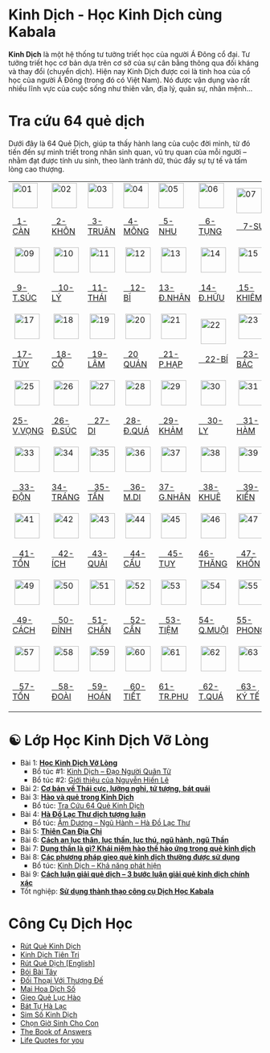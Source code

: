# Kinh Dịch - Học Kinh Dịch cùng Kabala

**Kinh Dịch** là một hệ thống tư tưởng triết học của người Á Đông cổ đại. Tư tưởng triết học cơ bản dựa trên cơ sở của sự cân bằng thông qua đối kháng và thay đổi (chuyển dịch). Hiện nay Kinh Dịch được coi là tinh hoa của cổ học của người Á Đông (trong đó có Việt Nam). Nó được vận dụng vào rất nhiều lĩnh vực của cuộc sống như thiên văn, địa lý, quân sự, nhân mệnh…

# Tra cứu 64 quẻ dịch

Dưới đây là 64 Quẻ Dịch, giúp ta thấy hành lang của cuộc đời mình, từ đó tiến đến sự minh triết trong nhân sinh quan, vũ trụ quan của mỗi người – nhằm đạt được tính ưu sinh, theo lành tránh dữ, thúc đẩy sự tự tế và tấm lòng cao thượng.
<table class="hexagrams" width="100%">
<tbody>
<tr>
<td><a href="https://hoc.kabala.vn/que-1-thuan-can" target="_blank" rel="nofollow"><img decoding="async" src="https://sodep.dabala.vn/que/01.png" alt="01" width="50" title="64 Quẻ Kinh Dịch - Hà Lạc Lý Số – Bát Tự Hà Lạc – 易经 六十四 卦 68"></a><p></p>
<p><a href="https://hoc.kabala.vn/que-1-thuan-can" target="_blank" rel="nofollow">&nbsp; 1-CÀN</a></p></td>
<td><a href="https://hoc.kabala.vn/que-2-thuan-khon" target="_blank" rel="nofollow"><img decoding="async" src="https://sodep.dabala.vn/que/02.png" alt="02" width="50" title="64 Quẻ Kinh Dịch - Hà Lạc Lý Số – Bát Tự Hà Lạc – 易经 六十四 卦 69"></a><p></p>
<p><a href="https://hoc.kabala.vn/que-2-thuan-khon" target="_blank" rel="nofollow">&nbsp; 2-KHÔN</a></p></td>
<td><a href="https://hoc.kabala.vn/que-3-thuy-loi-truan" target="_blank" rel="nofollow"><img decoding="async" src="https://sodep.dabala.vn/que/03.png" alt="03" width="50" title="64 Quẻ Kinh Dịch - Hà Lạc Lý Số – Bát Tự Hà Lạc – 易经 六十四 卦 70"></a><p></p>
<p><a href="https://hoc.kabala.vn/que-3-thuy-loi-truan" target="_blank" rel="nofollow">&nbsp; 3-TRUÂN</a></p></td>
<td><a href="https://hoc.kabala.vn/que-4-son-thuy-mong" target="_blank" rel="nofollow"><img decoding="async" src="https://sodep.dabala.vn/que/04.png" alt="04" width="50" title="64 Quẻ Kinh Dịch - Hà Lạc Lý Số – Bát Tự Hà Lạc – 易经 六十四 卦 71"></a><p></p>
<p><a href="https://hoc.kabala.vn/que-4-son-thuy-mong" target="_blank" rel="nofollow">&nbsp; 4-MÔNG</a></p></td>
<td><a href="https://hoc.kabala.vn/que-5-thuy-thien-nhu" target="_blank" rel="nofollow"><img decoding="async" src="https://sodep.dabala.vn/que/05.png" alt="05" width="50" title="64 Quẻ Kinh Dịch - Hà Lạc Lý Số – Bát Tự Hà Lạc – 易经 六十四 卦 72"></a><p></p>
<p><a href="https://hoc.kabala.vn/que-5-thuy-thien-nhu" target="_blank" rel="nofollow">&nbsp; 5-NHU</a></p></td>
<td><a href="https://hoc.kabala.vn/que-6-thien-thuy-tung" target="_blank" rel="nofollow"><img decoding="async" src="https://sodep.dabala.vn/que/06.png" alt="06" width="50" title="64 Quẻ Kinh Dịch - Hà Lạc Lý Số – Bát Tự Hà Lạc – 易经 六十四 卦 73"></a><p></p>
<p><a href="https://hoc.kabala.vn/que-6-thien-thuy-tung" target="_blank" rel="nofollow">&nbsp;&nbsp; 6-TỤNG</a></p></td>
<td><a href="https://hoc.kabala.vn/que-7-dia-thuy-su" target="_blank" rel="nofollow"><img decoding="async" src="https://sodep.dabala.vn/que/07.png" alt="07" width="50" title="64 Quẻ Kinh Dịch - Hà Lạc Lý Số – Bát Tự Hà Lạc – 易经 六十四 卦 74"></a><p></p>
<p><a href="https://hoc.kabala.vn/que-7-dia-thuy-su" target="_blank" rel="nofollow">&nbsp;&nbsp; 7-SƯ</a></p></td>
<td><a href="https://hoc.kabala.vn/que-8-thuy-dia-ty"><img decoding="async" src="https://sodep.dabala.vn/que/08.png" alt="08" width="50" title="64 Quẻ Kinh Dịch - Hà Lạc Lý Số – Bát Tự Hà Lạc – 易经 六十四 卦 75"></a><p></p>
<p><a href="https://hoc.kabala.vn/que-8-thuy-dia-ty">&nbsp;&nbsp; 8-TỶ</a></p></td>
</tr>
<tr>

<td>&nbsp;<a href="https://hoc.kabala.vn/que-9-phong-thien-tieu-suc" target="_blank" rel="nofollow"><img decoding="async" src="https://sodep.dabala.vn/que/09.png" alt="09" width="50" title="64 Quẻ Kinh Dịch - Hà Lạc Lý Số – Bát Tự Hà Lạc – 易经 六十四 卦 76"></a><p></p>
<p><a href="https://hoc.kabala.vn/que-9-phong-thien-tieu-suc" target="_blank" rel="nofollow">&nbsp; 9-T.SÚC</a></p></td>
<td>&nbsp;<a href="https://hoc.kabala.vn/que-10-thien-trach-ly" target="_blank" rel="nofollow"><img decoding="async" src="https://sodep.dabala.vn/que/10.png" alt="10" width="50" title="64 Quẻ Kinh Dịch - Hà Lạc Lý Số – Bát Tự Hà Lạc – 易经 六十四 卦 77"></a><p></p>
<p><a href="https://hoc.kabala.vn/que-10-thien-trach-ly" target="_blank" rel="nofollow">&nbsp;&nbsp; 10-LÝ</a></p></td>
<td>&nbsp;<a href="https://hoc.kabala.vn/que-11-dia-thien-thai" target="_blank" rel="nofollow"><img decoding="async" src="https://sodep.dabala.vn/que/11.png" alt="11" width="50" title="64 Quẻ Kinh Dịch - Hà Lạc Lý Số – Bát Tự Hà Lạc – 易经 六十四 卦 78"></a><p></p>
<p><a href="https://hoc.kabala.vn/que-11-dia-thien-thai" target="_blank" rel="nofollow">&nbsp; 11-THÁI</a></p></td>
<td>&nbsp;<a href="https://hoc.kabala.vn/que-12-thien-dia-bi" target="_blank" rel="nofollow"><img decoding="async" src="https://sodep.dabala.vn/que/12.png" alt="12" width="50" title="64 Quẻ Kinh Dịch - Hà Lạc Lý Số – Bát Tự Hà Lạc – 易经 六十四 卦 79"></a><p></p>
<p><a href="https://hoc.kabala.vn/que-12-thien-dia-bi" target="_blank" rel="nofollow">&nbsp;&nbsp; 12-BĨ</a></p></td>
<td>&nbsp;<a href="https://hoc.kabala.vn/que-13-thien-hoa-dong-nhan" target="_blank" rel="nofollow"><img decoding="async" src="https://sodep.dabala.vn/que/13.png" alt="13" width="50" title="64 Quẻ Kinh Dịch - Hà Lạc Lý Số – Bát Tự Hà Lạc – 易经 六十四 卦 80"></a><p></p>
<p><a href="https://hoc.kabala.vn/que-13-thien-hoa-dong-nhan" target="_blank" rel="nofollow">13-Đ.NHÂN</a></p></td>
<td>&nbsp;<a href="https://hoc.kabala.vn/que-14-hoa-thien-dai-huu" target="_blank" rel="nofollow"><img decoding="async" src="https://sodep.dabala.vn/que/14.png" alt="14" width="50" title="64 Quẻ Kinh Dịch - Hà Lạc Lý Số – Bát Tự Hà Lạc – 易经 六十四 卦 81"></a><p></p>
<p><a href="https://hoc.kabala.vn/que-14-hoa-thien-dai-huu" target="_blank" rel="nofollow">&nbsp;14-Đ.HỮU</a></p></td>
<td>&nbsp;<a href="https://hoc.kabala.vn/que-15-dia-son-khiem" target="_blank" rel="nofollow"><img decoding="async" src="https://sodep.dabala.vn/que/15.png" alt="15" width="50" title="64 Quẻ Kinh Dịch - Hà Lạc Lý Số – Bát Tự Hà Lạc – 易经 六十四 卦 82"></a><p></p>
<p><a href="https://hoc.kabala.vn/que-15-dia-son-khiem" target="_blank" rel="nofollow">&nbsp;15-KHIÊM</a></p></td>
<td>&nbsp;<a href="https://hoc.kabala.vn/que-16-loi-dia-du" target="_blank" rel="nofollow"><img decoding="async" src="https://sodep.dabala.vn/que/16.png" alt="16" width="50" title="64 Quẻ Kinh Dịch - Hà Lạc Lý Số – Bát Tự Hà Lạc – 易经 六十四 卦 83"></a><p></p>
<p><a href="https://hoc.kabala.vn/que-16-loi-dia-du" target="_blank" rel="nofollow">&nbsp; 16-DỰ</a></p></td>
</tr>
<tr>

<td>&nbsp;<a href="https://hoc.kabala.vn/que-17-trach-loi-tuy" target="_blank" rel="nofollow"><img decoding="async" src="https://sodep.dabala.vn/que/17.png" alt="17" width="50" title="64 Quẻ Kinh Dịch - Hà Lạc Lý Số – Bát Tự Hà Lạc – 易经 六十四 卦 84"></a><p></p>
<p><a href="https://hoc.kabala.vn/que-17-trach-loi-tuy" target="_blank" rel="nofollow">&nbsp; 17-TÙY</a></p></td>
<td>&nbsp;<a href="https://hoc.kabala.vn/que-18-son-phong-co" target="_blank" rel="nofollow"><img decoding="async" src="https://sodep.dabala.vn/que/18.png" alt="18" width="50" title="64 Quẻ Kinh Dịch - Hà Lạc Lý Số – Bát Tự Hà Lạc – 易经 六十四 卦 85"></a><p></p>
<p><a href="https://hoc.kabala.vn/que-18-son-phong-co" target="_blank" rel="nofollow">&nbsp; 18-CỔ</a></p></td>
<td>&nbsp;<a href="https://hoc.kabala.vn/que-19-dia-trach-lam" target="_blank" rel="nofollow"><img decoding="async" src="https://sodep.dabala.vn/que/19.png" alt="19" width="50" title="64 Quẻ Kinh Dịch - Hà Lạc Lý Số – Bát Tự Hà Lạc – 易经 六十四 卦 86"></a><p></p>
<p><a href="https://hoc.kabala.vn/que-19-dia-trach-lam" target="_blank" rel="nofollow">&nbsp; 19-LÂM</a></p></td>
<td>&nbsp;<a href="https://hoc.kabala.vn/que-20-phong-dia-quan" target="_blank" rel="nofollow"><img decoding="async" src="https://sodep.dabala.vn/que/20.png" alt="20" width="50" title="64 Quẻ Kinh Dịch - Hà Lạc Lý Số – Bát Tự Hà Lạc – 易经 六十四 卦 87"></a><p></p>
<p><a href="https://hoc.kabala.vn/que-20-phong-dia-quan" target="_blank" rel="nofollow">&nbsp; 20 QUÁN</a></p></td>
<td>&nbsp;<a href="https://hoc.kabala.vn/que-21-hoa-loi-phe-hap" target="_blank" rel="nofollow"><img decoding="async" src="https://sodep.dabala.vn/que/21.png" alt="21" width="50" title="64 Quẻ Kinh Dịch - Hà Lạc Lý Số – Bát Tự Hà Lạc – 易经 六十四 卦 88"></a><p></p>
<p><a href="https://hoc.kabala.vn/que-21-hoa-loi-phe-hap" target="_blank" rel="nofollow">&nbsp; 21-P.HẠP</a></p></td>
<td>&nbsp;<a href="https://hoc.kabala.vn/que-22-son-hoa-bi" target="_blank" rel="nofollow"><img decoding="async" src="https://sodep.dabala.vn/que/22.png" alt="22" width="50" title="64 Quẻ Kinh Dịch - Hà Lạc Lý Số – Bát Tự Hà Lạc – 易经 六十四 卦 89"></a><p></p>
<p><a href="https://hoc.kabala.vn/que-22-son-hoa-bi" target="_blank" rel="nofollow">&nbsp;&nbsp; 22-BÍ</a></p></td>
<td>&nbsp;<a href="https://hoc.kabala.vn/que-23-son-dia-bac" target="_blank" rel="nofollow"><img decoding="async" src="https://sodep.dabala.vn/que/23.png" alt="23" width="50" title="64 Quẻ Kinh Dịch - Hà Lạc Lý Số – Bát Tự Hà Lạc – 易经 六十四 卦 90"></a><p></p>
<p><a href="https://hoc.kabala.vn/que-23-son-dia-bac" target="_blank" rel="nofollow">&nbsp;&nbsp; 23-BÁC</a></p></td>
<td>&nbsp;<a href="https://hoc.kabala.vn/que-24-dia-loi-phuc" target="_blank" rel="nofollow"><img decoding="async" src="https://sodep.dabala.vn/que/24.png" alt="24" width="50" title="64 Quẻ Kinh Dịch - Hà Lạc Lý Số – Bát Tự Hà Lạc – 易经 六十四 卦 91"></a><p></p>
<p><a href="https://hoc.kabala.vn/que-24-dia-loi-phuc" target="_blank" rel="nofollow">&nbsp; 24-PHỤC</a></p></td>
</tr>
<tr>

<td>&nbsp;<a href="https://hoc.kabala.vn/que-25-thien-loi-vo-vong" target="_blank" rel="nofollow"><img decoding="async" src="https://sodep.dabala.vn/que/25.png" alt="25" width="50" title="64 Quẻ Kinh Dịch - Hà Lạc Lý Số – Bát Tự Hà Lạc – 易经 六十四 卦 92"></a><p></p>
<p><a href="https://hoc.kabala.vn/que-25-thien-loi-vo-vong" target="_blank" rel="nofollow">25-V.VỌNG</a></p></td>
<td>&nbsp;<a href="https://hoc.kabala.vn/que-26-son-thien-dai-suc" target="_blank" rel="nofollow"><img decoding="async" src="https://sodep.dabala.vn/que/26.png" alt="26" width="50" title="64 Quẻ Kinh Dịch - Hà Lạc Lý Số – Bát Tự Hà Lạc – 易经 六十四 卦 93"></a><p></p>
<p><a href="https://hoc.kabala.vn/que-26-son-thien-dai-suc" target="_blank" rel="nofollow">&nbsp;26-Đ.SÚC</a></p></td>
<td>&nbsp;<a href="https://hoc.kabala.vn/que-27-son-loi-di" target="_blank" rel="nofollow"><img decoding="async" src="https://sodep.dabala.vn/que/27.png" alt="27" width="50" title="64 Quẻ Kinh Dịch - Hà Lạc Lý Số – Bát Tự Hà Lạc – 易经 六十四 卦 94"></a><p></p>
<p><a href="https://hoc.kabala.vn/que-27-son-loi-di" target="_blank" rel="nofollow">&nbsp;&nbsp; 27-DI</a></p></td>
<td>&nbsp;<a href="https://hoc.kabala.vn/que-28-trach-phong-dai-qua" target="_blank" rel="nofollow"><img decoding="async" src="https://sodep.dabala.vn/que/28.png" alt="28" width="50" title="64 Quẻ Kinh Dịch - Hà Lạc Lý Số – Bát Tự Hà Lạc – 易经 六十四 卦 95"></a><p></p>
<p><a href="https://hoc.kabala.vn/que-28-trach-phong-dai-qua" target="_blank" rel="nofollow">&nbsp;28-Đ.QUÁ</a></p></td>
<td>&nbsp;<a href="https://hoc.kabala.vn/que-29-thuan-kham" target="_blank" rel="nofollow"><img decoding="async" src="https://sodep.dabala.vn/que/29.png" alt="29" width="50" title="64 Quẻ Kinh Dịch - Hà Lạc Lý Số – Bát Tự Hà Lạc – 易经 六十四 卦 96"></a><p></p>
<p><a href="https://hoc.kabala.vn/que-29-thuan-kham" target="_blank" rel="nofollow">&nbsp; 29-KHẢM</a></p></td>
<td>&nbsp;<a href="https://hoc.kabala.vn/que-30-thuan-ly" target="_blank" rel="nofollow"><img decoding="async" src="https://sodep.dabala.vn/que/30.png" alt="30" width="50" title="64 Quẻ Kinh Dịch - Hà Lạc Lý Số – Bát Tự Hà Lạc – 易经 六十四 卦 97"></a><p></p>
<p><a href="https://hoc.kabala.vn/que-30-thuan-ly" target="_blank" rel="nofollow">&nbsp;&nbsp;&nbsp; 30-LY</a></p></td>
<td>&nbsp;<a href="https://hoc.kabala.vn/que-31-trach-son-ham" target="_blank" rel="nofollow"><img decoding="async" src="https://sodep.dabala.vn/que/31.png" alt="31" width="50" title="64 Quẻ Kinh Dịch - Hà Lạc Lý Số – Bát Tự Hà Lạc – 易经 六十四 卦 98"></a><p></p>
<p><a href="https://hoc.kabala.vn/que-31-trach-son-ham" target="_blank" rel="nofollow">&nbsp;&nbsp; 31-HÀM</a></p></td>
<td>&nbsp;<a href="https://hoc.kabala.vn/que-32-loi-phong-hang" target="_blank" rel="nofollow"><img decoding="async" src="https://sodep.dabala.vn/que/32.png" alt="32" width="50" title="64 Quẻ Kinh Dịch - Hà Lạc Lý Số – Bát Tự Hà Lạc – 易经 六十四 卦 99"></a><p></p>
<p><a href="https://hoc.kabala.vn/que-32-loi-phong-hang" target="_blank" rel="nofollow">&nbsp; 32-HẰNG</a></p></td>
</tr>
<tr>

<td>&nbsp;<a href="https://hoc.kabala.vn/que-33-thien-son-don" target="_blank" rel="nofollow"><img decoding="async" src="https://sodep.dabala.vn/que/33.png" alt="33" width="50" title="64 Quẻ Kinh Dịch - Hà Lạc Lý Số – Bát Tự Hà Lạc – 易经 六十四 卦 100"></a><p></p>
<p><a href="https://hoc.kabala.vn/que-33-thien-son-don" target="_blank" rel="nofollow">&nbsp;&nbsp; 33-ĐỘN</a></p></td>
<td>&nbsp;<a href="https://hoc.kabala.vn/que-34-loi-thien-dai-trang" target="_blank" rel="nofollow"><img decoding="async" src="https://sodep.dabala.vn/que/34.png" alt="34" width="50" title="64 Quẻ Kinh Dịch - Hà Lạc Lý Số – Bát Tự Hà Lạc – 易经 六十四 卦 101"></a><p></p>
<p><a href="https://hoc.kabala.vn/que-34-loi-thien-dai-trang" target="_blank" rel="nofollow">34-TRÁNG</a></p></td>
<td>&nbsp;<a href="https://hoc.kabala.vn/que-35-hoa-dia-tan" target="_blank" rel="nofollow"><img decoding="async" src="https://sodep.dabala.vn/que/35.png" alt="35" width="50" title="64 Quẻ Kinh Dịch - Hà Lạc Lý Số – Bát Tự Hà Lạc – 易经 六十四 卦 102"></a><p></p>
<p><a href="https://hoc.kabala.vn/que-35-hoa-dia-tan" target="_blank" rel="nofollow">&nbsp;&nbsp; 35-TẤN</a></p></td>
<td>&nbsp;<a href="https://hoc.kabala.vn/que-36-dia-hoa-minh-di" target="_blank" rel="nofollow"><img decoding="async" src="https://sodep.dabala.vn/que/36.png" alt="36" width="50" title="64 Quẻ Kinh Dịch - Hà Lạc Lý Số – Bát Tự Hà Lạc – 易经 六十四 卦 103"></a><p></p>
<p><a href="https://hoc.kabala.vn/que-36-dia-hoa-minh-di" target="_blank" rel="nofollow">&nbsp;&nbsp; 36-M.DI</a></p></td>
<td>&nbsp;<a href="https://hoc.kabala.vn/que-37-phong-hoa-gia-nhan" target="_blank" rel="nofollow"><img decoding="async" src="https://sodep.dabala.vn/que/37.png" alt="37" width="50" title="64 Quẻ Kinh Dịch - Hà Lạc Lý Số – Bát Tự Hà Lạc – 易经 六十四 卦 104"></a><p></p>
<p><a href="https://hoc.kabala.vn/que-37-phong-hoa-gia-nhan" target="_blank" rel="nofollow">37-G.NHÂN</a></p></td>
<td>&nbsp;<a href="https://hoc.kabala.vn/que-38-hoa-trach-khue" target="_blank" rel="nofollow"><img decoding="async" src="https://sodep.dabala.vn/que/38.png" alt="38" width="50" title="64 Quẻ Kinh Dịch - Hà Lạc Lý Số – Bát Tự Hà Lạc – 易经 六十四 卦 105"></a><p></p>
<p><a href="https://hoc.kabala.vn/que-38-hoa-trach-khue" target="_blank" rel="nofollow">&nbsp; 38-KHUÊ</a></p></td>
<td>&nbsp;<a href="https://hoc.kabala.vn/que-39-thuy-son-kien" target="_blank" rel="nofollow"><img decoding="async" src="https://sodep.dabala.vn/que/39.png" alt="39" width="50" title="64 Quẻ Kinh Dịch - Hà Lạc Lý Số – Bát Tự Hà Lạc – 易经 六十四 卦 106"></a><p></p>
<p><a href="https://hoc.kabala.vn/que-39-thuy-son-kien" target="_blank" rel="nofollow">&nbsp;&nbsp; 39-KIỂN</a></p></td>
<td>&nbsp;<a href="https://hoc.kabala.vn/que-40-loi-thuy-giai" target="_blank" rel="nofollow"><img decoding="async" src="https://sodep.dabala.vn/que/40.png" alt="40" width="50" title="64 Quẻ Kinh Dịch - Hà Lạc Lý Số – Bát Tự Hà Lạc – 易经 六十四 卦 107"></a><p></p>
<p><a href="https://hoc.kabala.vn/que-40-loi-thuy-giai" target="_blank" rel="nofollow">&nbsp;&nbsp; 40-GIẢI</a></p></td>
</tr>
<tr>

<td>&nbsp;<a href="https://hoc.kabala.vn/que-41-son-trach-ton" target="_blank" rel="nofollow"><img decoding="async" src="https://sodep.dabala.vn/que/41.png" alt="41" width="50" title="64 Quẻ Kinh Dịch - Hà Lạc Lý Số – Bát Tự Hà Lạc – 易经 六十四 卦 108"></a><p></p>
<p><a href="https://hoc.kabala.vn/que-41-son-trach-ton" target="_blank" rel="nofollow">&nbsp;&nbsp; 41-TỔN</a></p></td>
<td>&nbsp;<a href="https://hoc.kabala.vn/que-42-phong-loi-ich" target="_blank" rel="nofollow"><img decoding="async" src="https://sodep.dabala.vn/que/42.png" alt="42" width="50" title="64 Quẻ Kinh Dịch - Hà Lạc Lý Số – Bát Tự Hà Lạc – 易经 六十四 卦 109"></a><p></p>
<p><a href="https://hoc.kabala.vn/que-42-phong-loi-ich" target="_blank" rel="nofollow">&nbsp;&nbsp; 42-ÍCH</a></p></td>
<td>&nbsp;<a href="https://hoc.kabala.vn/que-43-trach-thien-quai" target="_blank" rel="nofollow"><img decoding="async" src="https://sodep.dabala.vn/que/43.png" alt="43" width="50" title="64 Quẻ Kinh Dịch - Hà Lạc Lý Số – Bát Tự Hà Lạc – 易经 六十四 卦 110"></a><p></p>
<p><a href="https://hoc.kabala.vn/que-43-trach-thien-quai" target="_blank" rel="nofollow">&nbsp; 43-QUẢI</a></p></td>
<td>&nbsp;<a href="https://hoc.kabala.vn/que-44-thien-phong-cau" target="_blank" rel="nofollow"><img decoding="async" src="https://sodep.dabala.vn/que/44.png" alt="44" width="50" title="64 Quẻ Kinh Dịch - Hà Lạc Lý Số – Bát Tự Hà Lạc – 易经 六十四 卦 111"></a><p></p>
<p><a href="https://hoc.kabala.vn/que-44-thien-phong-cau" target="_blank" rel="nofollow">&nbsp;&nbsp; 44-CẤU</a></p></td>
<td>&nbsp;<a href="https://hoc.kabala.vn/que-45-trach-dia-tuy" target="_blank" rel="nofollow"><img decoding="async" src="https://sodep.dabala.vn/que/45.png" alt="45" width="50" title="64 Quẻ Kinh Dịch - Hà Lạc Lý Số – Bát Tự Hà Lạc – 易经 六十四 卦 112"></a><p></p>
<p><a href="https://hoc.kabala.vn/que-45-trach-dia-tuy" target="_blank" rel="nofollow">&nbsp;&nbsp;&nbsp; 45-TỤY</a></p></td>
<td>&nbsp;<a href="https://hoc.kabala.vn/que-46-dia-phong-thang" target="_blank" rel="nofollow"><img decoding="async" src="https://sodep.dabala.vn/que/46.png" alt="46" width="50" title="64 Quẻ Kinh Dịch - Hà Lạc Lý Số – Bát Tự Hà Lạc – 易经 六十四 卦 113"></a><p></p>
<p><a href="https://hoc.kabala.vn/que-46-dia-phong-thang" target="_blank" rel="nofollow">46-THĂNG</a></p></td>
<td>&nbsp;<a href="https://hoc.kabala.vn/que-47-trach-thuy-khon" target="_blank" rel="nofollow"><img decoding="async" src="https://sodep.dabala.vn/que/47.png" alt="47" width="50" title="64 Quẻ Kinh Dịch - Hà Lạc Lý Số – Bát Tự Hà Lạc – 易经 六十四 卦 114"></a><p></p>
<p><a href="https://hoc.kabala.vn/que-47-trach-thuy-khon" target="_blank" rel="nofollow">&nbsp; 47-KHỐN</a></p></td>
<td>&nbsp;<a href="https://hoc.kabala.vn/que-48-thuy-phong-tinh" target="_blank" rel="nofollow"><img decoding="async" src="https://sodep.dabala.vn/que/48.png" alt="48" width="50" title="64 Quẻ Kinh Dịch - Hà Lạc Lý Số – Bát Tự Hà Lạc – 易经 六十四 卦 115"></a><p></p>
<p><a href="https://hoc.kabala.vn/que-48-thuy-phong-tinh" target="_blank" rel="nofollow">&nbsp;&nbsp; 48-TỈNH</a></p></td>
</tr>
<tr>

<td>&nbsp;<a href="https://hoc.kabala.vn/que-49-trach-hoa-cach" target="_blank" rel="nofollow"><img decoding="async" src="https://sodep.dabala.vn/que/49.png" alt="49" width="50" title="64 Quẻ Kinh Dịch - Hà Lạc Lý Số – Bát Tự Hà Lạc – 易经 六十四 卦 116"></a><p></p>
<p><a href="https://hoc.kabala.vn/que-49-trach-hoa-cach" target="_blank" rel="nofollow">&nbsp; 49-CÁCH</a></p></td>
<td>&nbsp;<a href="https://hoc.kabala.vn/que-50-hoa-phong-dinh" target="_blank" rel="nofollow"><img decoding="async" src="https://sodep.dabala.vn/que/50.png" alt="50" width="50" title="64 Quẻ Kinh Dịch - Hà Lạc Lý Số – Bát Tự Hà Lạc – 易经 六十四 卦 117"></a><p></p>
<p><a href="https://hoc.kabala.vn/que-50-hoa-phong-dinh" target="_blank" rel="nofollow">&nbsp;&nbsp; 50-ĐỈNH</a></p></td>
<td>&nbsp;<a href="https://hoc.kabala.vn/que-51-thuan-chan" target="_blank" rel="nofollow"><img decoding="async" src="https://sodep.dabala.vn/que/51.png" alt="51" width="50" title="64 Quẻ Kinh Dịch - Hà Lạc Lý Số – Bát Tự Hà Lạc – 易经 六十四 卦 118"></a><p></p>
<p><a href="https://hoc.kabala.vn/que-51-thuan-chan" target="_blank" rel="nofollow">&nbsp; 51-CHẤN</a></p></td>
<td>&nbsp;<a href="https://hoc.kabala.vn/que-52-thuan-can" target="_blank" rel="nofollow"><img decoding="async" src="https://sodep.dabala.vn/que/52.png" alt="52" width="50" title="64 Quẻ Kinh Dịch - Hà Lạc Lý Số – Bát Tự Hà Lạc – 易经 六十四 卦 119"></a><p></p>
<p><a href="https://hoc.kabala.vn/que-52-thuan-can" target="_blank" rel="nofollow">&nbsp;&nbsp; 52-CẤN</a></p></td>
<td>&nbsp;<a href="https://hoc.kabala.vn/que-53-phong-son-tiem" target="_blank" rel="nofollow"><img decoding="async" src="https://sodep.dabala.vn/que/53.png" alt="53" width="50" title="64 Quẻ Kinh Dịch - Hà Lạc Lý Số – Bát Tự Hà Lạc – 易经 六十四 卦 120"></a><p></p>
<p><a href="https://hoc.kabala.vn/que-53-phong-son-tiem" target="_blank" rel="nofollow">&nbsp;&nbsp; 53-TIỆM</a></p></td>
<td>&nbsp;<a href="https://hoc.kabala.vn/que-54-loi-trach-quy-muoi" target="_blank" rel="nofollow"><img decoding="async" src="https://sodep.dabala.vn/que/54.png" alt="54" width="50" title="64 Quẻ Kinh Dịch - Hà Lạc Lý Số – Bát Tự Hà Lạc – 易经 六十四 卦 121"></a><p></p>
<p><a href="https://hoc.kabala.vn/que-54-loi-trach-quy-muoi" target="_blank" rel="nofollow">54-Q.MUỘI</a></p></td>
<td>&nbsp;<a href="https://hoc.kabala.vn/que-55-loi-hoa-phong"><img decoding="async" src="https://sodep.dabala.vn/que/55.png" alt="55" width="50" title="64 Quẻ Kinh Dịch - Hà Lạc Lý Số – Bát Tự Hà Lạc – 易经 六十四 卦 122"></a><p></p>
<p><a href="https://hoc.kabala.vn/que-55-loi-hoa-phong">55-PHONG</a></p></td>
<td>&nbsp;<a href="https://hoc.kabala.vn/que-56-hoa-son-lu" target="_blank" rel="nofollow"><img decoding="async" src="https://sodep.dabala.vn/que/56.png" alt="56" width="50" title="64 Quẻ Kinh Dịch - Hà Lạc Lý Số – Bát Tự Hà Lạc – 易经 六十四 卦 123"></a><p></p>
<p><a href="https://hoc.kabala.vn/que-56-hoa-son-lu" target="_blank" rel="nofollow">&nbsp;&nbsp; 56-LỮ</a></p></td>
</tr>
<tr>

<td>&nbsp;<a href="https://hoc.kabala.vn/que-57-thuan-ton"><img decoding="async" src="https://sodep.dabala.vn/que/57.png" alt="57" width="50" title="64 Quẻ Kinh Dịch - Hà Lạc Lý Số – Bát Tự Hà Lạc – 易经 六十四 卦 124"></a><p></p>
<p><a href="https://hoc.kabala.vn/que-57-thuan-ton">&nbsp;&nbsp; 57-TỐN</a></p></td>
<td>&nbsp;<a href="https://hoc.kabala.vn/que-58-thuan-doai" target="_blank" rel="nofollow"><img decoding="async" src="https://sodep.dabala.vn/que/58.png" alt="58" width="50" title="64 Quẻ Kinh Dịch - Hà Lạc Lý Số – Bát Tự Hà Lạc – 易经 六十四 卦 125"></a><p></p>
<p><a href="https://hoc.kabala.vn/que-58-thuan-doai" target="_blank" rel="nofollow">&nbsp;&nbsp; 58-ĐOÀI</a></p></td>
<td>&nbsp;<a href="https://hoc.kabala.vn/que-59-phong-thuy-hoan" target="_blank" rel="nofollow"><img decoding="async" src="https://sodep.dabala.vn/que/59.png" alt="59" width="50" title="64 Quẻ Kinh Dịch - Hà Lạc Lý Số – Bát Tự Hà Lạc – 易经 六十四 卦 126"></a><p></p>
<p><a href="https://hoc.kabala.vn/que-59-phong-thuy-hoan" target="_blank" rel="nofollow">&nbsp; 59-HOÁN</a></p></td>
<td>&nbsp;<a href="https://hoc.kabala.vn/que-60-thuy-trach-tiet" target="_blank" rel="nofollow"><img decoding="async" src="https://sodep.dabala.vn/que/60.png" alt="60" width="50" title="64 Quẻ Kinh Dịch - Hà Lạc Lý Số – Bát Tự Hà Lạc – 易经 六十四 卦 127"></a><p></p>
<p><a href="https://hoc.kabala.vn/que-60-thuy-trach-tiet" target="_blank" rel="nofollow">&nbsp;&nbsp; 60-TIẾT</a></p></td>
<td>&nbsp;<a href="https://hoc.kabala.vn/que-61-phong-trach-trung-phu" target="_blank" rel="nofollow"><img decoding="async" src="https://sodep.dabala.vn/que/61.png" alt="61" width="50" title="64 Quẻ Kinh Dịch - Hà Lạc Lý Số – Bát Tự Hà Lạc – 易经 六十四 卦 128"></a><p></p>
<p><a href="https://hoc.kabala.vn/que-61-phong-trach-trung-phu" target="_blank" rel="nofollow">61-TR.PHU</a></p></td>
<td>&nbsp;<a href="https://hoc.kabala.vn/que-62-loi-son-tieu-qua" target="_blank" rel="nofollow"><img decoding="async" src="https://sodep.dabala.vn/que/62.png" alt="62" width="50" title="64 Quẻ Kinh Dịch - Hà Lạc Lý Số – Bát Tự Hà Lạc – 易经 六十四 卦 129"></a><p></p>
<p><a href="https://hoc.kabala.vn/que-62-loi-son-tieu-qua" target="_blank" rel="nofollow">&nbsp; 62-T.QUÁ</a></p></td>
<td>&nbsp;<a href="https://hoc.kabala.vn/que-63-thuy-hoa-ky-te" target="_blank" rel="nofollow"><img decoding="async" src="https://sodep.dabala.vn/que/63.png" alt="63" width="50" title="64 Quẻ Kinh Dịch - Hà Lạc Lý Số – Bát Tự Hà Lạc – 易经 六十四 卦 130"></a><p></p>
<p><a href="https://hoc.kabala.vn/que-63-thuy-hoa-ky-te" target="_blank" rel="nofollow">&nbsp; 63-KÝ TẾ</a></p></td>
<td>&nbsp;<a href="https://hoc.kabala.vn/que-64-hoa-thuy-vi-te" target="_blank" rel="nofollow"><img decoding="async" src="https://sodep.dabala.vn/que/64.png" alt="64" width="50" title="64 Quẻ Kinh Dịch - Hà Lạc Lý Số – Bát Tự Hà Lạc – 易经 六十四 卦 131"></a><p></p>
<p><a href="https://hoc.kabala.vn/que-64-hoa-thuy-vi-te" target="_blank" rel="nofollow">&nbsp; 64-VỊ TẾ</a></p></td>
</tr>
</tbody>
</table>


# ☯ Lớp Học Kinh Dịch Vỡ Lòng

<ul style="list-style-type: square;">
<li>Bài 1:&nbsp;<strong><a href="https://hoc.kabala.vn/hoc-kinh-dich-co-kho-khong/" rel="bookmark">Học Kinh Dịch Vỡ Lòng</a></strong>
<ul style="list-style-type: square;">
<li>Bổ túc #1:&nbsp;<a href="https://hoc.kabala.vn/dao-quan-tu/">Kinh Dịch – Đạo Người Quân Tử</a></li>
<li>Bổ túc #2:&nbsp;<a href="https://hoc.kabala.vn/gioi-thieu-kinh-dich/">Giới thiệu của Nguyễn Hiến Lê</a></li>
</ul>
</li>
<li>Bài 2:&nbsp;<strong><a href="https://hoc.kabala.vn/dong-phuong/kinh-dich/lop-hoc-kinh-dich/#:~:text=C%C6%A1%20b%E1%BA%A3n%20v%E1%BB%81%20Th%C3%A1i%20c%E1%BB%B1c%2C%20l%C6%B0%E1%BB%A1ng%20nghi%2C%20t%E1%BB%A9%20t%C6%B0%E1%BB%A3ng%2C%20b%C3%A1t%20qu%C3%A1i">Cơ bản về Thái cực, lưỡng nghi, tứ tượng, bát quái</a></strong></li>
<li>Bài 3:&nbsp;<strong><a href="https://hoc.kabala.vn/dong-phuong/kinh-dich/lop-hoc-kinh-dich/#:~:text=H%C3%A0o%20v%C3%A0%20qu%E1%BA%BB%20trong%20Kinh%20D%E1%BB%8Bch%20%E2%80%93%20T%E1%BB%B1%20h%E1%BB%8Dc%20kinh%20d%E1%BB%8Bch">Hào và quẻ trong Kinh Dịch</a></strong>
<ul style="list-style-type: square;">
<li>Bổ túc:&nbsp;<a href="https://hoc.kabala.vn/dich/">Tra Cứu 64 Quẻ Kinh Dịch</a></li>
</ul>
</li>
<li>Bài 4:&nbsp;<strong><a href="https://hoc.kabala.vn/ha-do-lac-thu-dich-tuong-luan/">Hà Đồ Lạc Thư dịch tượng luận</a></strong>
<ul style="list-style-type: square;">
<li>Bổ túc:&nbsp;<a href="https://hoc.kabala.vn/am-duong-ngu-hanh-ha-do-lac-thu/">Âm Dương – Ngũ Hành – Hà Đồ Lạc Thư</a></li>
</ul>
</li>
<li>Bài 5:&nbsp;<strong><a href="https://hoc.kabala.vn/thien-can-dia-chi-la-gi/">Thiên Can Địa Chi</a></strong></li>
<li>Bài 6:&nbsp;<strong><a href="https://hoc.kabala.vn/an-luc-than-luc-than-luc-thu-ngu-hanh-ngu-than-que-kinh-dich/">Cách an lục thân, lục thần, lục thú, ngũ hành, ngũ Thần</a></strong></li>
<li>Bài 7:&nbsp;<strong><a href="https://hoc.kabala.vn/dung-than-la-gi/">Dụng thần là gì? Khái niệm hào thế hào ứng trong quẻ kinh dịch</a></strong></li>
<li>Bài 8:&nbsp;<strong><a href="https://hoc.kabala.vn/cac-phuong-phap-gieo-que-kinh-dich-thuong-duoc-su-dung/">Các phương pháp gieo quẻ kinh dịch thường được sử dụng</a></strong>
<ul style="list-style-type: square;">
<li>Bổ túc:&nbsp;<a href="https://hoc.kabala.vn/kinh-dich-kha-nang-phat-hien/">Kinh Dịch – Khả năng phát hiện</a></li>
</ul>
</li>
<li>Bài 9:&nbsp;<strong><a href="https://hoc.kabala.vn/cach-luan-giai-que-dich-3-buoc-luan-giai-que-kinh-dich-chinh-xac/">Cách luận giải quẻ dịch – 3 bước luận giải quẻ kinh dịch chính xác</a></strong></li>
<li>Tốt nghiệp:&nbsp;<strong><a href="https://dich.kabala.vn/">Sử dụng thành thạo công cụ Dịch Học Kabala</a></strong></li>
</ul>

# Công Cụ Dịch Học
<ul>
<li id="rutque"><a href="https://dich.kabala.vn/que/">Rút Quẻ Kinh Dịch</a></li>
<li><a href="https://dich.kabala.vn/iching-oracle/">Kinh Dịch Tiên Tri</a></li>
<li><a href="https://dich.kabala.vn/iching/">Rút Quẻ Dịch [English]</a></li>
<li><a href="https://dich.kabala.vn/baitay/">Bói Bài Tây</a></li>
<li><a href="https://dich.kabala.vn/thuongde/">Đối Thoại Với Thượng Đế</a></li>
<li><a href="https://maihoa.kabala.vn/">Mai Hoa Dịch Số</a></li>
<li><a href="https://dich.kabala.vn/luchao">Gieo Quẻ Lục Hào</a></li>
<li><a href="https://halac.kabala.vn">Bát Tự Hà Lạc</a></li>
<li><a href="https://tuvi.kabala.vn/sodep.html">Sim Số Kinh Dịch</a></li>
<li><a href="https://giadinh.kabala.vn/be/">Chọn Giờ Sinh Cho Con</a></li>
<li><a href="https://answers.kabala.vn/">The Book of Answers</a></li>
<li><a href="https://dich.kabala.vn/quote">Life Quotes for you</a></li>
</ul>
